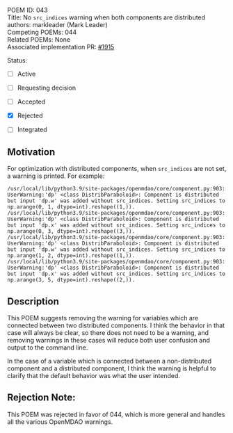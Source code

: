 POEM ID:  043  
Title:  No `src_indices` warning when both components are distributed   
authors: markleader (Mark Leader)  
Competing POEMs: 044  
Related POEMs: None  
Associated implementation PR: [#1915](https://github.com/OpenMDAO/OpenMDAO/pull/1915)  

Status:

- [ ] Active
- [ ] Requesting decision
- [ ] Accepted
- [x] Rejected
- [ ] Integrated



## Motivation

For optimization with distributed components, when `src_indices` are not set, a warning is printed. For example:

```
/usr/local/lib/python3.9/site-packages/openmdao/core/component.py:903: UserWarning:'dp' <class DistribParaboloid>: Component is distributed but input 'dp.w' was added without src_indices. Setting src_indices to np.arange(0, 1, dtype=int).reshape((1,)).
/usr/local/lib/python3.9/site-packages/openmdao/core/component.py:903: UserWarning:'dp' <class DistribParaboloid>: Component is distributed but input 'dp.x' was added without src_indices. Setting src_indices to np.arange(0, 3, dtype=int).reshape((3,)).
/usr/local/lib/python3.9/site-packages/openmdao/core/component.py:903: UserWarning:'dp' <class DistribParaboloid>: Component is distributed but input 'dp.w' was added without src_indices. Setting src_indices to np.arange(1, 2, dtype=int).reshape((1,)).
/usr/local/lib/python3.9/site-packages/openmdao/core/component.py:903: UserWarning:'dp' <class DistribParaboloid>: Component is distributed but input 'dp.x' was added without src_indices. Setting src_indices to np.arange(3, 5, dtype=int).reshape((2,)).
```


## Description
This POEM suggests removing the warning for variables which are connected between two distributed components. I think the behavior in that case will always be clear, so there does not need to be a warning, and removing warnings in these cases will reduce both user confusion and output to the command line.

In the case of a variable which is connected between a non-distributed component and a distributed component, I think the warning is helpful to clarify that the default behavior was what the user intended.


## Rejection Note: 

This POEM was rejected in favor of 044, which is more general and handles all the various OpenMDAO warnings. 